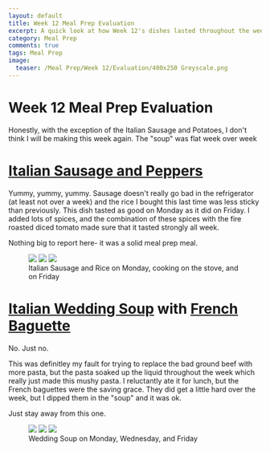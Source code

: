 ```yaml
---
layout: default
title: Week 12 Meal Prep Evaluation
excerpt: A quick look at how Week 12's dishes lasted throughout the week
category: Meal Prep
comments: true
tags: Meal Prep
image:
  teaser: /Meal Prep/Week 12/Evaluation/400x250 Greyscale.png
---
```

# Week 12 Meal Prep Evaluation

Honestly, with the exception of the Italian Sausage and Potatoes, I don't think I will be making this week again. The "soup" was flat week over week 

# [Italian Sausage and Peppers](http://underwriteyourlife.com/recipe/Italian-Sausage-and-Peppers/)

Yummy, yummy, yummy. Sausage doesn't really go bad in the refrigerator (at least not over a week) and the rice I bought this last time was less sticky than previously. This dish tasted as good on Monday as it did on Friday. I added lots of spices, and the combination of these spices with the fire roasted diced tomato made sure that it tasted strongly all week. 

Nothing big to report here- it was a solid meal prep meal. 

<figure class="third">
  <img src="{{ site.url }}/images/Meal Prep/Week 12/Evaluation/1 Monday.jpg">
  <img src="{{ site.url }}/images/Meal Prep/Week 12/Evaluation/1.5 Cooking.jpg">
  <img src="{{ site.url }}/images/Meal Prep/Week 12/Evaluation/1.7 Friday.jpg">
	<figcaption> Italian Sausage and Rice on Monday, cooking on the stove, and on Friday </figcaption>
</figure>

# [Italian Wedding Soup](http://underwriteyourlife.com/recipe%20failure/Italian-Wedding-Soup/) with [French Baguette](http://underwriteyourlife.com/recipe/Baguettes/)

No. Just no. 

This was definitley my fault for trying to replace the bad ground beef with more pasta, but the pasta soaked up the liquid throughout the week which really just made this mushy pasta. I reluctantly ate it for lunch, but the French baguettes were the saving grace. They did get a little hard over the week, but I dipped them in the "soup" and it was ok. 

Just stay away from this one. 

<figure class="third">
  <img src="{{ site.url }}/images/Meal Prep/Week 12/Evaluation/2 Monday.jpg">
  <img src="{{ site.url }}/images/Meal Prep/Week 12/Evaluation/2.5 Wednesday.jpg">
  <img src="{{ site.url }}/images/Meal Prep/Week 12/Evaluation/2.7 Friday.jpg">
	<figcaption> Wedding Soup on Monday, Wednesday, and Friday </figcaption>
</figure>
